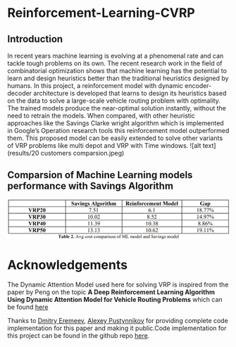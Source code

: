 # Reinforcement-Learning-CVRP
## Introduction
In recent years machine learning is evolving at a phenomenal rate and can tackle tough problems on its own. The recent research work in the field of combinatorial optimization shows that machine learning has the potential to learn and design heuristics better than the traditional heuristics designed by humans. In this project, a reinforcement model with dynamic encoder-decoder architecture is developed that learns to design its heuristics based on the data to solve a large-scale
vehicle routing problem with optimality. The trained models produce the near-optimal solution instantly, without the need to retrain the models. When compared, with other heuristic approaches like the Savings Clarke wright algorithm which is implemented in Google’s Operation research tools this reinforcement model outperformed them. This proposed model can be easily extended to solve other variants of VRP problems like multi depot and VRP with Time windows.
![alt text](results/20 customers comparsion.jpeg)
## Comparsion of Machine Learning models performance with  Savings Algorithm
![alt text](results/Comparsion.png)

# Acknowledgements
The Dynamic Attention Model used here for solving VRP is inspired from the paper by Peng on the topic **A Deep Reinforcement Learning Algorithm Using Dynamic Attention Model for Vehicle Routing Problems** which can be found [here](https://arxiv.org/abs/2002.03282)

Thanks to [Dmitry Eremeev](https://github.com/d-eremeev/), [Alexey Pustynnikov](https://github.com/alexeypustynnikov) for providing complete code implementation for this paper and making it public.Code implementation for this project can be found in the github repo [here](https://github.com/d-eremeev/ADM-VRP).
